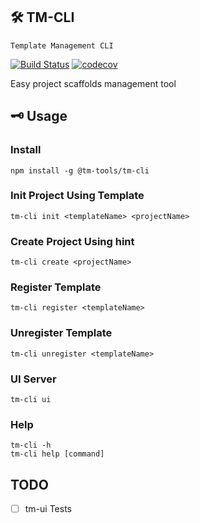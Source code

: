 ## 🛠 TM-CLI 
`Template Management CLI`

[![Build Status](https://travis-ci.com/jameslahm/tm-tools.svg?branch=master)](https://travis-ci.com/jameslahm/tm-tools)
[![codecov](https://codecov.io/gh/jameslahm/tm-tools/branch/master/graph/badge.svg)](https://codecov.io/gh/jameslahm/tm-tools)

Easy project scaffolds management tool

## 🗝 Usage

### Install
```
npm install -g @tm-tools/tm-cli
```

### Init Project Using Template
```
tm-cli init <templateName> <projectName>
```

### Create Project Using hint
```
tm-cli create <projectName>
```

### Register Template
```
tm-cli register <templateName>
```

### Unregister Template
```
tm-cli unregister <templateName>
```

### UI Server
```
tm-cli ui
```

### Help
```
tm-cli -h
tm-cli help [command]
```

## TODO
- [ ] tm-ui Tests

